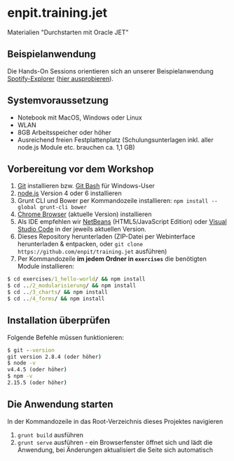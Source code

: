 # enpit.training.jet

Materialien "Durchstarten mit Oracle JET"

## Beispielanwendung

Die Hands-On Sessions orientieren sich an unserer Beispielanwendung [Spotify-Explorer](https://github.com/enpit/jet-spotify-explorer/) ([hier ausprobieren](https://enpit.github.io/jet-spotify-explorer/web)).

## Systemvoraussetzung
- Notebook mit MacOS, Windows oder Linux
- WLAN
- 8GB Arbeitsspeicher oder höher
- Ausreichend freien Festplattenplatz (Schulungsunterlagen inkl. aller node.js Module etc. brauchen ca. 1,1 GB)

## Vorbereitung vor dem Workshop

1. [Git](https://git-scm.com/) installieren bzw. [Git Bash](https://git-for-windows.github.io/) für Windows-User
2. [node.js](https://nodejs.org/en/) Version 4 oder 6 installieren
3. Grunt CLI und Bower per Kommandozeile installieren: `npm install --global grunt-cli bower`
4. [Chrome Browser](https://www.google.de/chrome/browser/desktop) (aktuelle Version) installieren
5. Als IDE empfehlen wir [NetBeans](https://netbeans.org/index.html) (HTML5/JavaScript Edition) oder [Visual Studio Code](http://code.visualstudio.com/) in der jeweils aktuellen Version.
6. Dieses Repository herunterladen (ZIP-Datei per Webinterface herunterladen & entpacken, oder `git clone https://github.com/enpit/training.jet` ausführen)
7. Per Kommandozeile **im jedem Ordner in `exercises`** die benötigten Module installieren:
``` cmd
$ cd exercises/1_hello-world/ && npm install
$ cd ../2_modularisierung/ && npm install
$ cd ../3_charts/ && npm install
$ cd ../4_forms/ && npm install
```

## Installation überprüfen

Folgende Befehle müssen funktionieren:

``` cmd
$ git --version
git version 2.8.4 (oder höher)
$ node -v
v4.4.5 (oder höher)
$ npm -v
2.15.5 (oder höher)
```

## Die Anwendung starten

In der Kommandozeile in das Root-Verzeichnis dieses Projektes navigieren

1. `grunt build` ausführen
2. `grunt serve` ausführen - ein Browserfenster öffnet sich und lädt die Anwendung, bei Änderungen aktualisiert die Seite sich automatisch
